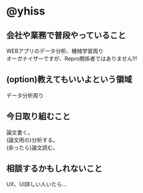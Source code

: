 # @yhiss

## 会社や業務で普段やっていること
WEBアプリのデータ分析、機械学習周り  
オーガナイザーですが、Repro関係者ではありません!!!

## (option)教えてもいいよという領域
データ分析周り

## 今日取り組むこと
論文書く。  
(論文用の)分析する。  
(余ったら)論文読む。

## 相談するかもしれないこと
UX、UI詳しい人いたら...

